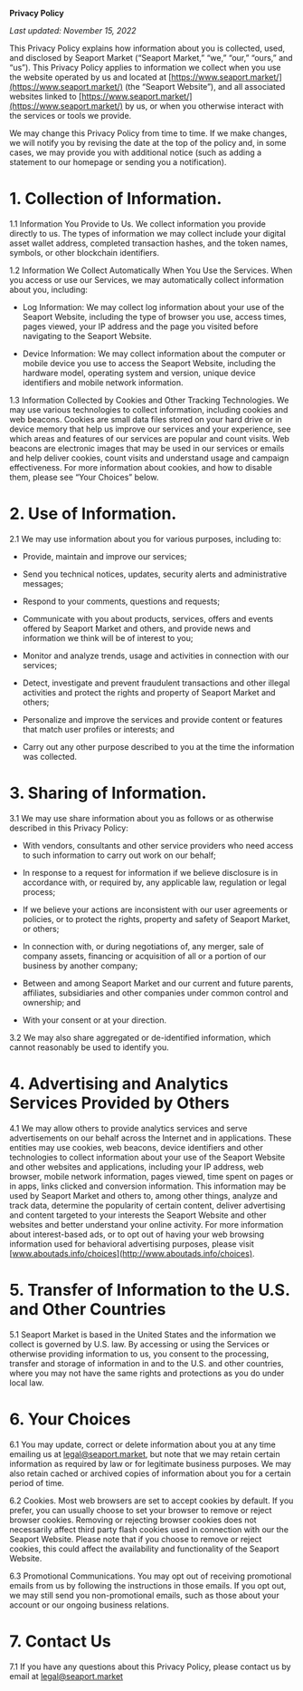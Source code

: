 **Privacy Policy**

*Last updated: November 15, 2022*

This Privacy Policy explains how information about you is collected, used, and disclosed by Seaport Market (“Seaport Market,” “we,” “our,” “ours,” and “us”). This Privacy Policy applies to information we collect when you use the website operated by us and located at [https://www.seaport.market/](https://www.seaport.market/) (the “Seaport Website”), and all associated websites linked to [https://www.seaport.market/](https://www.seaport.market/) by us, or when you otherwise interact with the services or tools we provide.

We may change this Privacy Policy from time to time. If we make changes, we will notify you by revising the date at the top of the policy and, in some cases, we may provide you with additional notice (such as adding a statement to our homepage or sending you a notification).

# 1. Collection of Information.
    

1.1 Information You Provide to Us. We collect information you provide directly to us. The types of information we may collect include your digital asset wallet address, completed transaction hashes, and the token names, symbols, or other blockchain identifiers.
    
1.2 Information We Collect Automatically When You Use the Services. When you access or use our Services, we may automatically collect information about you, including:
    

-   Log Information: We may collect log information about your use of the Seaport Website, including the type of browser you use, access times, pages viewed, your IP address and the page you visited before navigating to the Seaport Website.
    
-   Device Information: We may collect information about the computer or mobile device you use to access the Seaport Website, including the hardware model, operating system and version, unique device identifiers and mobile network information.
    

1.3 Information Collected by Cookies and Other Tracking Technologies. We may use various technologies to collect information, including cookies and web beacons. Cookies are small data files stored on your hard drive or in device memory that help us improve our services and your experience, see which areas and features of our services are popular and count visits. Web beacons are electronic images that may be used in our services or emails and help deliver cookies, count visits and understand usage and campaign effectiveness. For more information about cookies, and how to disable them, please see “Your Choices” below.
    

# 2. Use of Information.
    

2.1 We may use information about you for various purposes, including to:
    

- Provide, maintain and improve our services;
    
- Send you technical notices, updates, security alerts and administrative messages;
    
- Respond to your comments, questions and requests;
    
- Communicate with you about products, services, offers and events offered by Seaport Market and others, and provide news and information we think will be of interest to you;
    
- Monitor and analyze trends, usage and activities in connection with our services;
    
- Detect, investigate and prevent fraudulent transactions and other illegal activities and protect the rights and property of Seaport Market and others;
    
- Personalize and improve the services and provide content or features that match user profiles or interests; and
    
- Carry out any other purpose described to you at the time the information was collected.
    

# 3. Sharing of Information.
    

3.1 We may use share information about you as follows or as otherwise described in this Privacy Policy:
    

- With vendors, consultants and other service providers who need access to such information to carry out work on our behalf;
    
- In response to a request for information if we believe disclosure is in accordance with, or required by, any applicable law, regulation or legal process;
    
- If we believe your actions are inconsistent with our user agreements or policies, or to protect the rights, property and safety of Seaport Market, or others;
    
- In connection with, or during negotiations of, any merger, sale of company assets, financing or acquisition of all or a portion of our business by another company;
    
- Between and among Seaport Market and our current and future parents, affiliates, subsidiaries and other companies under common control and ownership; and
    
- With your consent or at your direction.
    

3.2 We may also share aggregated or de-identified information, which cannot reasonably be used to identify you.
    

# 4. Advertising and Analytics Services Provided by Others
    

4.1 We may allow others to provide analytics services and serve advertisements on our behalf across the Internet and in applications. These entities may use cookies, web beacons, device identifiers and other technologies to collect information about your use of the Seaport Website and other websites and applications, including your IP address, web browser, mobile network information, pages viewed, time spent on pages or in apps, links clicked and conversion information. This information may be used by Seaport Market and others to, among other things, analyze and track data, determine the popularity of certain content, deliver advertising and content targeted to your interests the Seaport Website and other websites and better understand your online activity. For more information about interest-based ads, or to opt out of having your web browsing information used for behavioral advertising purposes, please visit [www.aboutads.info/choices](http://www.aboutads.info/choices).
    

# 5. Transfer of Information to the U.S. and Other Countries
    

5.1 Seaport Market is based in the United States and the information we collect is governed by U.S. law. By accessing or using the Services or otherwise providing information to us, you consent to the processing, transfer and storage of information in and to the U.S. and other countries, where you may not have the same rights and protections as you do under local law.
    

# 6. Your Choices
    

6.1 You may update, correct or delete information about you at any time emailing us at legal@seaport.market, but note that we may retain certain information as required by law or for legitimate business purposes. We may also retain cached or archived copies of information about you for a certain period of time.
    
6.2 Cookies. Most web browsers are set to accept cookies by default. If you prefer, you can usually choose to set your browser to remove or reject browser cookies. Removing or rejecting browser cookies does not necessarily affect third party flash cookies used in connection with our the Seaport Website. Please note that if you choose to remove or reject cookies, this could affect the availability and functionality of the Seaport Website.
    
6.3 Promotional Communications. You may opt out of receiving promotional emails from us by following the instructions in those emails. If you opt out, we may still send you non-promotional emails, such as those about your account or our ongoing business relations.
    

# 7. Contact Us
    

7.1 If you have any questions about this Privacy Policy, please contact us by email at legal@seaport.market